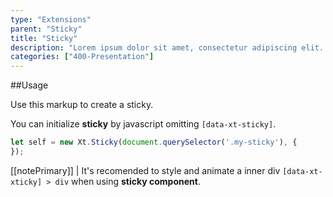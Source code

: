 ```yaml
---
type: "Extensions"
parent: "Sticky"
title: "Sticky"
description: "Lorem ipsum dolor sit amet, consectetur adipiscing elit. Nunc tempus laoreet leo sit amet iaculis."
categories: ["400-Presentation"]
---
```


##Usage

Use this markup to create a sticky.

<script type="text/plain" class="language-markup">
  <div data-xt-xticky>
    <div>
      <!-- content -->
    </div>
  </div>
</script>

You can initialize **sticky** by javascript omitting `[data-xt-sticky]`.


```jsx
let self = new Xt.Sticky(document.querySelector('.my-sticky'), {
});
```

[[notePrimary]]
| It's recomended to style and animate a inner div <code>[data-xt-xticky] > div</code> when using <strong>sticky component</strong>.
